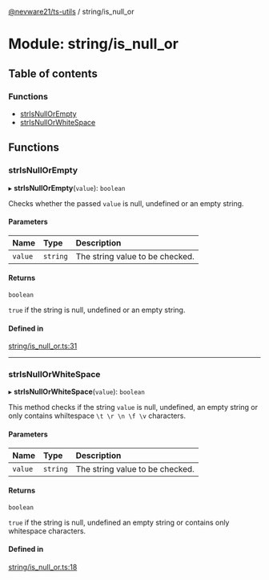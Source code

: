 [@nevware21/ts-utils](../README.md) / string/is\_null\_or

# Module: string/is\_null\_or

## Table of contents

### Functions

- [strIsNullOrEmpty](string_is_null_or.md#strisnullorempty)
- [strIsNullOrWhiteSpace](string_is_null_or.md#strisnullorwhitespace)

## Functions

### strIsNullOrEmpty

▸ **strIsNullOrEmpty**(`value`): `boolean`

Checks whether the passed `value` is null, undefined or an empty string.

#### Parameters

| Name | Type | Description |
| :------ | :------ | :------ |
| `value` | `string` | The string value to be checked. |

#### Returns

`boolean`

`true` if the string is null, undefined or an empty string.

#### Defined in

[string/is_null_or.ts:31](https://github.com/nevware21/ts-utils/blob/9e4a475/ts-utils/src/string/is_null_or.ts#L31)

___

### strIsNullOrWhiteSpace

▸ **strIsNullOrWhiteSpace**(`value`): `boolean`

This method checks if the string `value` is null, undefined, an empty string or only contains
whiltespace `\t \r \n \f \v` characters.

#### Parameters

| Name | Type | Description |
| :------ | :------ | :------ |
| `value` | `string` | The string value to be checked. |

#### Returns

`boolean`

`true` if the string is null, undefined an empty string or contains only whitespace characters.

#### Defined in

[string/is_null_or.ts:18](https://github.com/nevware21/ts-utils/blob/9e4a475/ts-utils/src/string/is_null_or.ts#L18)
